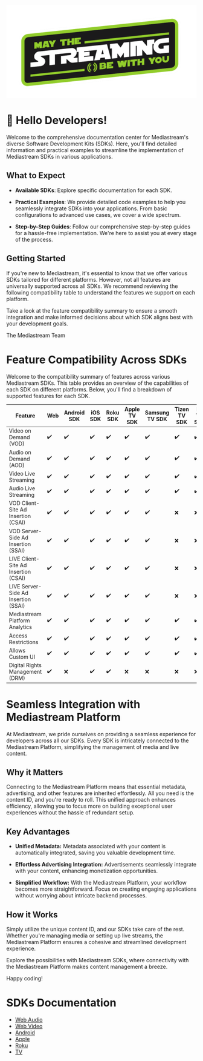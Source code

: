 ![Welcome](/images/streaming_be_with_you.png)
# 👋 Hello Developers!

Welcome to the comprehensive documentation center for Mediastream's diverse Software Development Kits (SDKs). Here, you'll find detailed information and practical examples to streamline the implementation of Mediastream SDKs in various applications.

## What to Expect

- **Available SDKs**: Explore specific documentation for each SDK.

- **Practical Examples**: We provide detailed code examples to help you seamlessly integrate SDKs into your applications. From basic configurations to advanced use cases, we cover a wide spectrum.

- **Step-by-Step Guides**: Follow our comprehensive step-by-step guides for a hassle-free implementation. We're here to assist you at every stage of the process.

## Getting Started

If you're new to Mediastream, it's essential to know that we offer various SDKs tailored for different platforms. However, not all features are universally supported across all SDKs. We recommend reviewing the following compatibility table to understand the features we support on each platform.

Take a look at the feature compatibility summary to ensure a smooth integration and make informed decisions about which SDK aligns best with your development goals.

The Mediastream Team


# Feature Compatibility Across SDKs

Welcome to the compatibility summary of features across various Mediastream SDKs. This table provides an overview of the capabilities of each SDK on different platforms. Below, you'll find a breakdown of supported features for each SDK.

| Feature                       | Web | Android SDK | iOS SDK | Roku SDK | Apple TV SDK | Samsung TV SDK | Tizen TV SDK | LG TV SDK | Android TV SDK |
|-------------------------------|-------------|-------------|---------|----------|--------------|-----------------|-----------------|--------------|--------------|
| Video on Demand (VOD)         | ✔️           | ✔️           | ✔️       | ✔️        | ✔️            | ✔️               | ✔️               | ✔️               | ✔️               |
| Audio on Demand (AOD)         | ✔️           | ✔️           | ✔️       | ✔️        | ✔️            | ✔️               | ✔️               | ✔️               | ✔️               |
| Video Live Streaming          | ✔️           | ✔️           | ✔️       | ✔️        | ✔️            | ✔️               | ✔️               | ✔️               | ✔️               |
| Audio Live Streaming          | ✔️           | ✔️           | ✔️       | ✔️        | ✔️            | ✔️               | ✔️               | ✔️               | ✔️               |
| VOD Client-Site Ad Insertion (CSAI)| ✔️           | ✔️           | ✔️       | ✔️        | ✔️            | ✔️               | ❌               | ❌               | ✔️               |
| VOD Server-Side Ad Insertion (SSAI)| ✔️           | ✔️           | ✔️       | ✔️        | ✔️            | ✔️               | ❌               | ❌               | ✔️               |
| LIVE Client-Site Ad Insertion (CSAI)| ✔️           | ✔️           | ✔️       | ✔️        | ✔️            | ✔️               | ❌               | ❌               | ✔️               |
| LIVE Server-Side Ad Insertion (SSAI)| ✔️           | ✔️           | ✔️       | ✔️        | ✔️            | ✔️               | ❌               | ❌               | ✔️               |
| Mediastream Platform Analytics| ✔️           | ✔️           | ✔️       | ✔️        | ✔️            | ✔️               | ✔️               | ✔️               | ✔️               |
| Access Restrictions | ✔️           | ✔️           | ✔️       | ✔️        | ✔️            | ✔️               | ✔️               | ✔️               | ✔️               |
| Allows Custom UI              | ✔️           | ✔️           | ✔️       | ✔️        | ✔️            | ✔️               | ✔️               | ✔️               | ✔️               |
| Digital Rights Management (DRM)              | ✔️           | ❌           | ✔️       | ✔️        | ❌            | ❌               | ❌               | ❌               | ✔️               |

# Seamless Integration with Mediastream Platform

At Mediastream, we pride ourselves on providing a seamless experience for developers across all our SDKs. Every SDK is intricately connected to the Mediastream Platform, simplifying the management of media and live content.

## Why it Matters

Connecting to the Mediastream Platform means that essential metadata, advertising, and other features are inherited effortlessly. All you need is the content ID, and you're ready to roll. This unified approach enhances efficiency, allowing you to focus more on building exceptional user experiences without the hassle of redundant setup.

## Key Advantages

- **Unified Metadata:** Metadata associated with your content is automatically integrated, saving you valuable development time.

- **Effortless Advertising Integration:** Advertisements seamlessly integrate with your content, enhancing monetization opportunities.

- **Simplified Workflow:** With the Mediastream Platform, your workflow becomes more straightforward. Focus on creating engaging applications without worrying about intricate backend processes.

## How it Works

Simply utilize the unique content ID, and our SDKs take care of the rest. Whether you're managing media or setting up live streams, the Mediastream Platform ensures a cohesive and streamlined development experience.

Explore the possibilities with Mediastream SDKs, where connectivity with the Mediastream Platform makes content management a breeze.

Happy coding!

# SDKs Documentation

- [Web Audio](/web/audio/README.md)
- [Web Video](/web/video/README.md)
- [Android](/android/README.md)
- [Apple](/apple/README.md)
- [Roku](/roku/README.md)
- [TV](/tv/README.md)